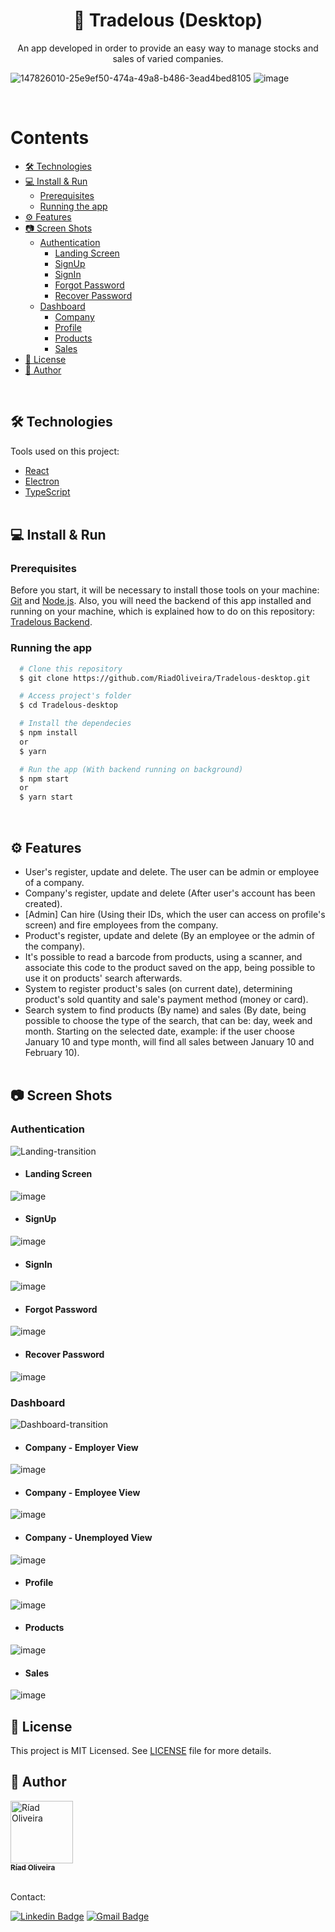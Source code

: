 <h1 align="center">🏪 Tradelous (Desktop)</h1>

<p align="center">
  An app developed in order to provide an easy way to manage stocks and sales of varied companies.
</p>

![147826010-25e9ef50-474a-49a8-b486-3ead4bed8105](https://github.com/user-attachments/assets/8f798684-4e75-43f2-b829-22f1ddb9203e)
![image](https://img.shields.io/github/license/RiadOliveira/Tradelous-frontend-desktop)

</br>

Contents
=================
<!--ts-->
   * [🛠️ Technologies](#technologies)
   * [💻 Install & Run](#install&run)
      * [Prerequisites](#prerequisites)
      * [Running the app](#running)
   * [⚙️ Features](#features)
   * [📷 Screen Shots](#screenshots)
      * [Authentication](#auth-screens)
        * [Landing Screen](#landing)
        * [SignUp](#sign-up)
        * [SignIn](#sign-in)
        * [Forgot Password](#forgot-password)
        * [Recover Password](#recover-password)
      * [Dashboard](#dashboard-screens) 
        * [Company](#company)
        * [Profile](#profile)
        * [Products](#products)
        * [Sales](#sales)
   * [📝 License](#license)
   * [👨 Author](#author)
<!--te-->
</br>

<h2 id="technologies">🛠️ Technologies</h2>
Tools used on this project:

- [React](https://reactjs.org/)
- [Electron](https://www.electronjs.org/)
- [TypeScript](https://www.typescriptlang.org/) </br></br>

<h2 id="install&run">💻 Install & Run</h2>

<h3 id="prerequisites">Prerequisites</h3>
  
  Before you start, it will be necessary to install those tools on your machine: [Git](https://git-scm.com) and [Node.js](https://nodejs.org/en/). Also, you will need the backend of this app installed and running on your machine, which is explained how to do on this repository: [Tradelous Backend](https://github.com/RiadOliveira/Tradelous-backend).
  
<h3 id="running">Running the app</h3>
  
  ```bash
    # Clone this repository
    $ git clone https://github.com/RiadOliveira/Tradelous-desktop.git
  
    # Access project's folder
    $ cd Tradelous-desktop

    # Install the dependecies
    $ npm install
    or
    $ yarn

    # Run the app (With backend running on background)
    $ npm start
    or
    $ yarn start
  ```

</br>

<h2 id="features">⚙️ Features</h2>

- User's register, update and delete. The user can be admin or employee of a company.
- Company's register, update and delete (After user's account has been created).
- [Admin] Can hire (Using their IDs, which the user can access on profile's screen) and fire employees from the company.
- Product's register, update and delete (By an employee or the admin of the company).
- It's possible to read a barcode from products, using a scanner, and associate this code to the product saved on the app, being possible to use it on products' search afterwards.
- System to register product's sales (on current date), determining product's sold quantity and sale's payment method (money or card).
- Search system to find products (By name) and sales (By date, being possible to choose the type of the search, that can be: day, week and month. Starting on the selected date, example: if the user choose January 10 and type month, will find all sales between January 10 and February 10). </br></br>

<h2 id="screenshots">📷 Screen Shots</h2>

<h3 id="auth-screens">Authentication</h3>

![Landing-transition](https://user-images.githubusercontent.com/69125013/148226991-258b5e0c-93b6-4800-ae37-f431eeffe7e2.gif)

- <h4 id="landing">Landing Screen</h4>

![image](https://user-images.githubusercontent.com/69125013/147825665-aff715c5-473f-475f-964e-9657411c5313.png)

- <h4 id="sign-up">SignUp</h4>

![image](https://user-images.githubusercontent.com/69125013/148123918-ca63c481-98d6-4517-a7d4-f5a89546bdc0.png)

- <h4 id="sign-in">SignIn</h4>

![image](https://user-images.githubusercontent.com/69125013/147825769-131d2aad-e4f4-4f89-9259-0e255fbf6ae6.png)

- <h4 id="forgot-password">Forgot Password</h4>

![image](https://user-images.githubusercontent.com/69125013/147825808-ad1b14ff-51a2-4ecc-8d6e-5e1f315a8a12.png)
  
- <h4 id="recover-password">Recover Password</h4>

![image](https://user-images.githubusercontent.com/69125013/148124121-6f14aab9-eadd-4c50-ac0d-b79f86a3206e.png)

<h3 id="dashboard-screens">Dashboard</h3>
  
![Dashboard-transition](https://user-images.githubusercontent.com/69125013/148225486-c60a203b-2799-4a5b-86ae-f3f314c7e605.gif)

- <h4 id="company">Company - Employer View</h4>

![image](https://user-images.githubusercontent.com/69125013/147825927-cabeddf6-f544-4aed-808a-ab2a1701d80b.png)

- <h4 id="company">Company - Employee View</h4>

![image](https://user-images.githubusercontent.com/69125013/147826456-0737cf42-6836-4ba4-8abc-90b3ccfae628.png)

- <h4 id="company">Company - Unemployed View</h4>

![image](https://user-images.githubusercontent.com/69125013/147827544-8ad91f31-40f5-4cc8-add4-37854ad8cf6e.png)

- <h4 id="profile">Profile</h4>

![image](https://user-images.githubusercontent.com/69125013/147825972-7dd9d435-fc7f-4074-98ec-379920fa977f.png)

- <h4 id="products">Products</h4>

![image](https://user-images.githubusercontent.com/69125013/147826010-25e9ef50-474a-49a8-b486-3ead4bed8105.png)

- <h4 id="sales">Sales</h4>

![image](https://user-images.githubusercontent.com/69125013/147826176-79d6cf9a-9b0c-4369-8596-2f4bd7f3be20.png)

<h2 id="license">📝 License</h2>
This project is MIT Licensed. See <a href="https://github.com/RiadOliveira/Tradelous-desktop/blob/main/LICENSE">LICENSE</a> file for more details.

</br>

<h2 id="author">👨 Author</h2>

<a href="https://github.com/RiadOliveira">
 <img src="https://avatars.githubusercontent.com/u/69125013?v=4;" width="100px;" alt="Ríad Oliveira"/>
 <br/>
 <sub><b>Ríad Oliveira</b></sub>
</a>

</br>Contact:</br>

[![Linkedin Badge](https://img.shields.io/badge/-Ríad&nbsp;Oliveira-blue?style=flat-square&logo=Linkedin&logoColor=white&link=https://www.linkedin.com/in/r%C3%ADad-oliveira-8492891b4/)](https://www.linkedin.com/in/r%C3%ADad-oliveira-8492891b4/) 
[![Gmail Badge](https://img.shields.io/badge/-riad.oliveira@gmail.com-c14438?style=flat-square&logo=Gmail&logoColor=white&link=mailto:riad.oliveira@gmail.com)](mailto:riad.oliveira@gmail.com)
